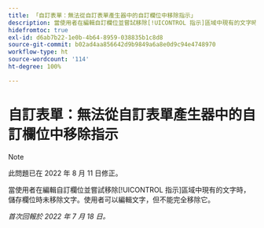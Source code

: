 ```yaml
---
title: 「自訂表單：無法從自訂表單產生器中的自訂欄位中移除指示」
description: 當使用者在編輯自訂欄位並嘗試移除[!UICONTROL 指示]區域中現有的文字時，儲存欄位時未移除文字。使用者可以編輯文字，但不能完全移除它。
hidefromtoc: true
exl-id: d6ab7b22-1e0b-4b64-8959-038835b1c8d8
source-git-commit: b02ad4aa856642d9b9849a6a8e0d9c94e4748970
workflow-type: ht
source-wordcount: '114'
ht-degree: 100%

---
```


# 自訂表單：無法從自訂表單產生器中的自訂欄位中移除指示

>[!NOTE]
>
> 此問題已在 2022 年 8 月 11 日修正。

當使用者在編輯自訂欄位並嘗試移除[!UICONTROL 指示]區域中現有的文字時，儲存欄位時未移除文字。使用者可以編輯文字，但不能完全移除它。

_首次回報於 2022 年 7 月 18 日。_
